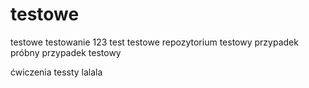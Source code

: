 # testowe
testowe testowanie
123 test
testowe repozytorium 
testowy przypadek
próbny przypadek testowy

ćwiczenia tessty lalala